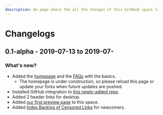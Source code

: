 ```yaml
---
description: An page where the all the changes of this GitBook space logged.
---
```


# Changelogs

## 0.1-alpha - 2019-07-13 to 2019-07-

### What's new?

* Added the [homepage](./) and the [FAQs](faqs.md) with the basics.
  * The homepage is under construction, so please reload this page or update your forks when future updates are pushed.
* Installed GitHub integration to [this newly-added repo](https://github.com/MadeByThePinsHub/censorship-firewall-gitbook).
* Added 2 header links for desktop.
* Added [our first preview page](previews/ymfuubvjhutws8pa45pzcm3fgdyc83ddkbv3yfemdjp88hkv9f.md) to this space.
* Added [Index Backlog of Censored Links](previews/index-backlog-of-censored-links.md) for newcomers.

